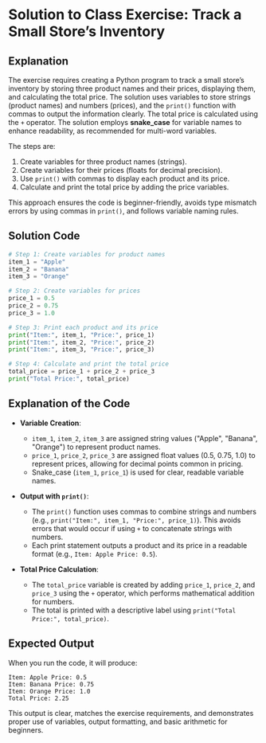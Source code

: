 # Solution to Class Exercise: Track a Small Store’s Inventory

## Explanation

The exercise requires creating a Python program to track a small store’s inventory by storing three product names and their prices, displaying them, and calculating the total price. The solution uses variables to store strings (product names) and numbers (prices), and the `print()` function with commas to output the information clearly. The total price is calculated using the `+` operator. The solution employs **snake_case** for variable names to enhance readability, as recommended for multi-word variables.

The steps are:
1. Create variables for three product names (strings).
2. Create variables for their prices (floats for decimal precision).
3. Use `print()` with commas to display each product and its price.
4. Calculate and print the total price by adding the price variables.

This approach ensures the code is beginner-friendly, avoids type mismatch errors by using commas in `print()`, and follows variable naming rules.

## Solution Code

```python
# Step 1: Create variables for product names
item_1 = "Apple"
item_2 = "Banana"
item_3 = "Orange"

# Step 2: Create variables for prices
price_1 = 0.5
price_2 = 0.75
price_3 = 1.0

# Step 3: Print each product and its price
print("Item:", item_1, "Price:", price_1)
print("Item:", item_2, "Price:", price_2)
print("Item:", item_3, "Price:", price_3)

# Step 4: Calculate and print the total price
total_price = price_1 + price_2 + price_3
print("Total Price:", total_price)
```

## Explanation of the Code

- **Variable Creation**: 
  - `item_1`, `item_2`, `item_3` are assigned string values ("Apple", "Banana", "Orange") to represent product names.
  - `price_1`, `price_2`, `price_3` are assigned float values (0.5, 0.75, 1.0) to represent prices, allowing for decimal points common in pricing.
  - Snake_case (`item_1`, `price_1`) is used for clear, readable variable names.

- **Output with `print()`**:
  - The `print()` function uses commas to combine strings and numbers (e.g., `print("Item:", item_1, "Price:", price_1)`). This avoids errors that would occur if using `+` to concatenate strings with numbers.
  - Each print statement outputs a product and its price in a readable format (e.g., `Item: Apple Price: 0.5`).

- **Total Price Calculation**:
  - The `total_price` variable is created by adding `price_1`, `price_2`, and `price_3` using the `+` operator, which performs mathematical addition for numbers.
  - The total is printed with a descriptive label using `print("Total Price:", total_price)`.

## Expected Output

When you run the code, it will produce:

```
Item: Apple Price: 0.5
Item: Banana Price: 0.75
Item: Orange Price: 1.0
Total Price: 2.25
```

This output is clear, matches the exercise requirements, and demonstrates proper use of variables, output formatting, and basic arithmetic for beginners.